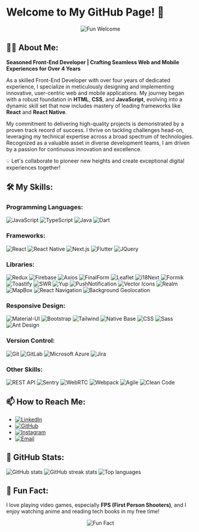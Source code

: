# Welcome to My GitHub Page! 🎉
<p align="center">
    <img src="https://i.giphy.com/media/v1.Y2lkPTc5MGI3NjExZDh4eHBlcXJya2kweW45bmtucGVsZnhrcjdmcG0weGtpYW14dGd3NCZlcD12MV9pbnRlcm5hbF9naWZfYnlfaWQmY3Q9Zw/4lu5FuhtrbaOQgKN57/giphy.gif" alt="Fun Welcome" />
  </p>

## 👨‍💻 About Me:
**Seasoned Front-End Developer | Crafting Seamless Web and Mobile Experiences for Over 4 Years**

As a skilled Front-End Developer with over four years of dedicated experience, I specialize in meticulously designing and implementing innovative, user-centric web and mobile applications. My journey began with a robust foundation in **HTML**, **CSS**, and **JavaScript**, evolving into a dynamic skill set that now includes mastery of leading frameworks like **React** and **React Native**.

My commitment to delivering high-quality projects is demonstrated by a proven track record of success. I thrive on tackling challenges head-on, leveraging my technical expertise across a broad spectrum of technologies. Recognized as a valuable asset in diverse development teams, I am driven by a passion for continuous innovation and excellence.

💡 Let's collaborate to pioneer new heights and create exceptional digital experiences together!

## 🛠️ My Skills:

### **Programming Languages:**
![JavaScript](https://img.shields.io/badge/JavaScript-F7DF1E?style=for-the-badge&logo=javascript&logoColor=black)
![TypeScript](https://img.shields.io/badge/TypeScript-007ACC?style=for-the-badge&logo=typescript&logoColor=white)
![Java](https://img.shields.io/badge/Java-007396?style=for-the-badge&logo=java&logoColor=white)
![Dart](https://img.shields.io/badge/Dart-0175C2?style=for-the-badge&logo=dart&logoColor=white)

### **Frameworks:**
![React](https://img.shields.io/badge/React-61DAFB?style=for-the-badge&logo=react&logoColor=black)
![React Native](https://img.shields.io/badge/React_Native-61DAFB?style=for-the-badge&logo=react&logoColor=black)
![Next.js](https://img.shields.io/badge/Next.js-000000?style=for-the-badge&logo=nextdotjs&logoColor=white)
![Flutter](https://img.shields.io/badge/Flutter-02569B?style=for-the-badge&logo=flutter&logoColor=white)
![JQuery](https://img.shields.io/badge/JQuery-0769AD?style=for-the-badge&logo=jquery&logoColor=white)

### **Libraries:**
![Redux](https://img.shields.io/badge/Redux-764ABC?style=for-the-badge&logo=redux&logoColor=white)
![Firebase](https://img.shields.io/badge/Firebase-FFCA28?style=for-the-badge&logo=firebase&logoColor=black)
![Axios](https://img.shields.io/badge/Axios-5A29E4?style=for-the-badge&logo=axios&logoColor=white)
![FinalForm](https://img.shields.io/badge/FinalForm-000000?style=for-the-badge&logo=finalform&logoColor=white)
![Leaflet](https://img.shields.io/badge/Leaflet-199900?style=for-the-badge&logo=leaflet&logoColor=white)
![i18Next](https://img.shields.io/badge/i18Next-26A69A?style=for-the-badge&logo=i18next&logoColor=white)
![Formik](https://img.shields.io/badge/Formik-FFDD57?style=for-the-badge&logo=formik&logoColor=black)
![Toastify](https://img.shields.io/badge/Toastify-FFDD57?style=for-the-badge&logo=toastify&logoColor=black)
![SWR](https://img.shields.io/badge/SWR-0081CB?style=for-the-badge&logo=swr&logoColor=white)
![Yup](https://img.shields.io/badge/Yup-F7E018?style=for-the-badge)
![PushNotification](https://img.shields.io/badge/PushNotification-FFCA28?style=for-the-badge)
![Vector Icons](https://img.shields.io/badge/Vector%20Icons-232323?style=for-the-badge&logo=vectoricons)
![Realm](https://img.shields.io/badge/Realm-39477F?style=for-the-badge&logo=realm)
![MapBox](https://img.shields.io/badge/MapBox-000000?style=for-the-badge&logo=mapbox)
![React Navigation](https://img.shields.io/badge/React_Navigation-000000?style=for-the-badge)
![Background Geolocation](https://img.shields.io/badge/Background%20Geolocation-000000?style=for-the-badge)

### **Responsive Design:**
![Material-UI](https://img.shields.io/badge/Material--UI-0081CB?style=for-the-badge&logo=material-ui)
![Bootstrap](https://img.shields.io/badge/Bootstrap-7952B3?style=for-the-badge&logo=bootstrap&logoColor=white)
![Tailwind](https://img.shields.io/badge/Tailwind_CSS-38B2AC?style=for-the-badge&logo=tailwind-css&logoColor=white)
![Native Base](https://img.shields.io/badge/Native%20Base-009688?style=for-the-badge&logo=nativebase&logoColor=white)
![CSS](https://img.shields.io/badge/CSS-1572B6?style=for-the-badge&logo=css3)
![Sass](https://img.shields.io/badge/Sass-CC6699?style=for-the-badge&logo=sass&logoColor=white)
![Ant Design](https://img.shields.io/badge/Ant_Design-0170FE?style=for-the-badge&logo=antdesign&logoColor=white)

### **Version Control:**
![Git](https://img.shields.io/badge/Git-F05032?style=for-the-badge&logo=git&logoColor=white)
![GitLab](https://img.shields.io/badge/GitLab-FCA121?style=for-the-badge&logo=gitlab&logoColor=black)
![Microsoft Azure](https://img.shields.io/badge/Microsoft%20Azure-0089D6?style=for-the-badge&logo=microsoft-azure&logoColor=white)
![Jira](https://img.shields.io/badge/Jira-0052CC?style=for-the-badge&logo=jira&logoColor=white)

### **Other Skills:**
![REST API](https://img.shields.io/badge/REST%20API-000000?style=for-the-badge&logo=rest-api&logoColor=white)
![Sentry](https://img.shields.io/badge/Sentry-362D59?style=for-the-badge&logo=sentry)
![WebRTC](https://img.shields.io/badge/WebRTC-333333?style=for-the-badge&logo=webrtc)
![Webpack](https://img.shields.io/badge/WebPack-8DD6F9?style=for-the-badge&logo=webpack&logoColor=black)
![Agile](https://img.shields.io/badge/Agile-61DAFB?style=for-the-badge)
![Clean Code](https://img.shields.io/badge/Clean%20Code-0175C2?style=for-the-badge)

## 📫 How to Reach Me:

- [![LinkedIn](https://img.shields.io/badge/LinkedIn-blue?style=flat-square&logo=linkedin)](https://linkedin.com/in/mohammad-ali-shahsavari-9772b1293)
- [![GitHub](https://img.shields.io/badge/GitHub-black?style=flat-square&logo=github)](https://github.com/Masniper)
- [![Instagram](https://img.shields.io/badge/Instagram-ff69b4?style=flat-square&logo=instagram)](https://www.instagram.com/ttvmasniper)
- [![Email](https://img.shields.io/badge/Email-red?style=flat-square&logo=gmail)](mailto:mohammad0ali0shahsavari@gmail.com)

## 🚀 GitHub Stats:
  <img src="https://github-readme-stats.vercel.app/api?username=Masniper&show_icons=true&theme=radical" alt="GitHub stats" />
  <img src="https://github-readme-streak-stats.herokuapp.com/?user=Masniper&theme=dark" alt="GitHub streak stats" />
  <img src="https://github-readme-stats.vercel.app/api/top-langs/?username=Masniper&layout=compact&theme=radical" alt="Top languages" />


## 💬 Fun Fact:
I love playing video games, especially **FPS (First Person Shooters)**, and I enjoy watching anime and reading tech books in my free time!
  <p align="center">
    <img src="https://i.giphy.com/media/v1.Y2lkPTc5MGI3NjExNW41NGsxZ3ZrZnp3czF4bmp0emJ5YXp5azh5dzgwY3V5dDA3aWM2ZSZlcD12MV9pbnRlcm5hbF9naWZfYnlfaWQmY3Q9Zw/gDPxwdP6SKFnsWDJ2u/giphy.gif" alt="Fun Fact" />
  </p>

